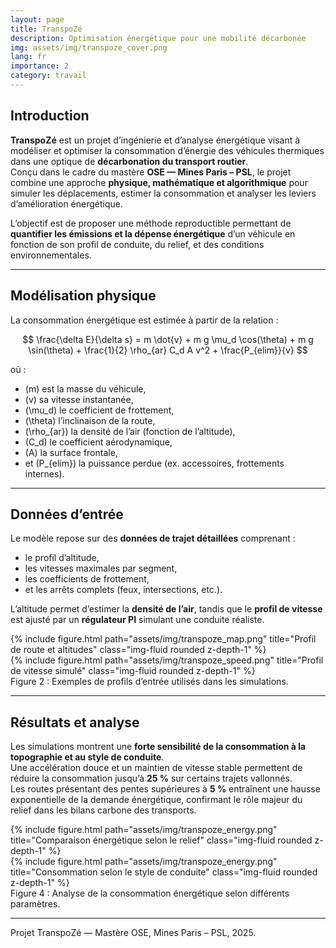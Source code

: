 ```yaml
---
layout: page
title: TranspoZé
description: Optimisation énergétique pour une mobilité décarbonée
img: assets/img/transpoze_cover.png
lang: fr
importance: 2
category: travail
---
```


## Introduction

**TranspoZé** est un projet d’ingénierie et d’analyse énergétique visant à modéliser et optimiser la consommation d’énergie des véhicules thermiques dans une optique de **décarbonation du transport routier**.  
Conçu dans le cadre du mastère **OSE — Mines Paris – PSL**, le projet combine une approche **physique, mathématique et algorithmique** pour simuler les déplacements, estimer la consommation et analyser les leviers d’amélioration énergétique.

L’objectif est de proposer une méthode reproductible permettant de **quantifier les émissions et la dépense énergétique** d’un véhicule en fonction de son profil de conduite, du relief, et des conditions environnementales.

---

## Modélisation physique

La consommation énergétique est estimée à partir de la relation :

$$
\frac{\delta E}{\delta s} = m \dot{v} + m g \mu_d \cos(\theta) + m g \sin(\theta) + \frac{1}{2} \rho_{ar} C_d A v^2 + \frac{P_{elim}}{v}
$$

où :
- \(m\) est la masse du véhicule,  
- \(v\) sa vitesse instantanée,  
- \(\mu_d\) le coefficient de frottement,  
- \(\theta\) l’inclinaison de la route,  
- \(\rho_{ar}\) la densité de l’air (fonction de l’altitude),  
- \(C_d\) le coefficient aérodynamique,  
- \(A\) la surface frontale,  
- et \(P_{elim}\) la puissance perdue (ex. accessoires, frottements internes).
---

## Données d’entrée

Le modèle repose sur des **données de trajet détaillées** comprenant :
- le profil d’altitude,  
- les vitesses maximales par segment,  
- les coefficients de frottement,  
- et les arrêts complets (feux, intersections, etc.).

L’altitude permet d’estimer la **densité de l’air**, tandis que le **profil de vitesse** est ajusté par un **régulateur PI** simulant une conduite réaliste.

<div class="row">
  <div class="col-sm mt-3 mt-md-0">
    {% include figure.html path="assets/img/transpoze_map.png" title="Profil de route et altitudes" class="img-fluid rounded z-depth-1" %}
  </div>
  <div class="col-sm mt-3 mt-md-0">
    {% include figure.html path="assets/img/transpoze_speed.png" title="Profil de vitesse simulé" class="img-fluid rounded z-depth-1" %}
  </div>
</div>
<div class="caption">
    Figure 2 : Exemples de profils d’entrée utilisés dans les simulations.
</div>

---

## Résultats et analyse

Les simulations montrent une **forte sensibilité de la consommation à la topographie et au style de conduite**.  
Une accélération douce et un maintien de vitesse stable permettent de réduire la consommation jusqu’à **25 %** sur certains trajets vallonnés.  
Les routes présentant des pentes supérieures à **5 %** entraînent une hausse exponentielle de la demande énergétique, confirmant le rôle majeur du relief dans les bilans carbone des transports.

<div class="row">
  <div class="col-sm mt-3 mt-md-0">
    {% include figure.html path="assets/img/transpoze_energy.png" title="Comparaison énergétique selon le relief" class="img-fluid rounded z-depth-1" %}
  </div>
  <div class="col-sm mt-3 mt-md-0">
    {% include figure.html path="assets/img/transpoze_energy.png" title="Consommation selon le style de conduite" class="img-fluid rounded z-depth-1" %}
  </div>
</div>
<div class="caption">
    Figure 4 : Analyse de la consommation énergétique selon différents paramètres.
</div>


---
<div class="caption">
Projet TranspoZé — Mastère OSE, Mines Paris – PSL, 2025.
</div>

